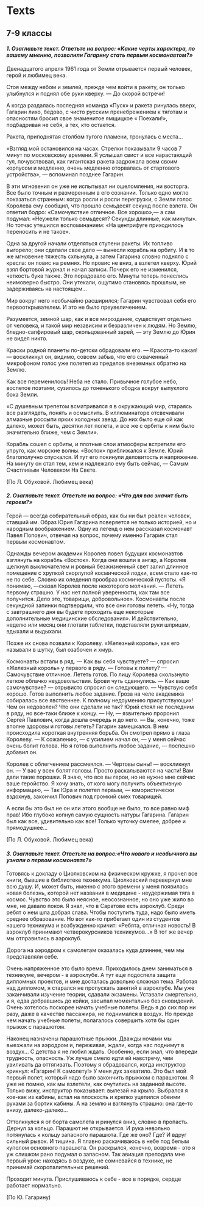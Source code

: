 # Texts
## 7-9 классы

<h4><em> 1. Озаглавьте текст. Ответьте на вопрос: «Какие черты характера, по вашему мнению, позволили Гагарину стать первым космонавтом?»</h4></em> 

Двенадцатого апреля 1961 года от Земли отрывается первый человек, герой и любимец века.

Стоя между небом и землей, прежде чем войти в ракету, он только улыбнулся и поднял обе руки кверху.
— До скорой встречи!

А когда раздалась последняя команда «Пуск» и ракета ринулась вверх, Гагарин лихо, бедово, с чисто русским пренебрежением к тяготам и опасностям бросил свое знаменитое ямщицкое « Поехали!», подбадривая не себя, а тех, кто остается.

Ракета, приподнятая столбом тугого пламени, тронулась с места...

«Взгляд мой остановился на часах. Стрелки показывали 9 часов 7 минут по московскому времени. Я услышал свист и все нарастающий гул, почувствовал, как гигантская ракета задрожала всем своим корпусом и медленно, очень медленно оторвалась от стартового устройства», — вспоминал позднее Гагарин.

В эти мгновения он уже не испытывал ни ошеломления, ни восторга. Все было точным и размеренным в его сознании. Только одно могло показаться странным: когда росли и росли перегрузки, с Земли голос Королева ему сообщил, что прошло семьдесят секунд после взлета. Он ответил бодро: «Самочувствие отличное. Все хорошо»,— а сам подумал: «Неужели только семьдесят? Секунды длинные, как минуты». Но тотчас утешился воспоминанием: «На центрифуге приходилось переносить и не такое».

Одна за другой начали отделяться ступени ракеты. Их топливо выгорело; они сделали свое дело — вынесли корабль на орбиту.
И в то же мгновение тяжесть схлынула, а затем Гагарина словно подняло с кресла: он повис на ремнях. Но провис не вниз, а взлетел кверху.
Юрий взял бортовой журнал и начал записи. Почерк его не изменился, четкость букв также. Это порадовало его. Минуты теперь понеслись неимоверно быстро. Они утекали, ощутимо становясь прошлым, не задерживаясь на настоящем...

Мир вокруг него необычайно расширился; Гагарин чувствовал себя его первооткрывателем. И это не было преувеличением.

Разумеется, земной шар, как и все мироздание, существует отдельно от человека, и такой мир независим и безразличен к людям. Но Землю, бледно-сапфировый шар, окольцованный зарей, — эту Землю до Юрия не видел никто.

Краски родной планеты по-детски обрадовали его.
— Красота-то какая! — воскликнул он, видимо, совсем забыв, что его схваченный микрофоном голос уже полетел из пределов внеземных обратно на Землю.

Как все переменилось! Неба не стало. Привычное голубое небо, воспетое поэтами, сузилось до тоненького ободка вокруг выпуклого бока Земли.

«С душевным трепетом всматривался я в окружающий мир, стараясь все разглядеть, понять и осмыслить. В иллюминаторе отсвечивали алмазные россыпи ярких холодных звезд. До них было еще ой как далеко, может быть, десятки лет полета, и все же с орбиты к ним было значительно ближе, чем с Земли».

Корабль сошел с орбиты, и плотные слои атмосферы встретили его упруго, как морские волны. «Восток» приближался к Земле. Юрий благополучно спускался. И тут его покинули деловитость и напряжение. На минуту он стал тем, кем и надлежало ему быть сейчас, — Самым Счастливым Человеком На Свете.

(По Л. Обуховой. Любимец века)

<h4><em> 2. Озаглавьте текст. Ответьте на вопрос: «Что для вас значит быть героем?»</h4></em>

Герой — всегда собирательный образ, как бы ни был реален человек, ставший им. Образ Юрия Гагарина поверяется не только историей, но и народным воображением. Одну из легенд о нем рассказал космонавт Павел Попович, отвечая на вопрос, почему именно Гагарин стал первым космонавтом.

Однажды вечером академик Королев повел будущих космонавтов взглянуть на корабль «Восток». Когда они вошли в ангар, а Королев щелкнул выключателем и ровный безжизненный свет залил длинное помещение с хрупкой скорлупой космической лодки, всем стало как-то не по себе. Словно их оледенил прообраз космической пустоты. «Я понимаю, —сказал Королев после некоторого молчания. — Лететь первому страшно. У нас нет полной уверенности, как там все получится. Дело это, товарищи, добровольное». Космонавты после секундной запинки подтвердили, что все они готовы лететь. «Ну, тогда с завтрашнего дня вы будете проходить еще некоторые дополнительные медицинские обследования».
И действительно, неделю или месяц они глотали таблетки, подставляли руки шприцам, вдыхали и выдыхали.

Позже их снова позвали к Королеву. «Железный король», как его называли в шутку, был озабочен и хмур.

Космонавты встали в ряд.
— Как вы себя чувствуете? — спросил «Железный король» у первого в ряду. — Готовы к полету?
— Самочувствие отличное. Лететь готов.
По лицу Королева скользнуло легкое облачко неудовольствия. Брови чуть сдвинулись.
— Как ваше самочувствие? — отрывисто спросил он следующего.
— Чувствую себя хорошо. Готов выполнить любое задание.
Гроза на челе академика собиралась все явственнее. К полному недоумению присутствующих! Чем он недоволен? Что они сделали не так?
Юрий стоял не последним в ряду, но все-таки ближе к концу.
— Ну, — язвительно проронил Сергей Павлович, когда дошла очередь и до него. — Вы, конечно, тоже вполне здоровы и готовы лететь?
Гагарин замешкался. В нем происходила короткая внутренняя борьба. Он смотрел прямо в глаза Королеву.
— К сожалению, — с усилием начал он, — у меня сейчас очень болит голова. Но я готов выполнить любое задание, — поспешно добавил он.

Королев с облегчением рассмеялся.
— Чертовы сыны! — воскликнул он. — У вас у всех болят головы. Просто раскалываются на части! Вам дали такие порошки. Я знаю, что все вы герои, но не нужно мне сейчас ваше геройство. Я хочу знать, от кого могу получить объективную информацию,
— Так Юра и полетел первым, — юмористически вздохнув, закончил Попович под громкий смех товарищей.

А если бы это был не он или этого вообще не было, то все равно миф прав! Ибо глубоко копнул самую сущность натуры Гагарина. Гагарин был как все, удивительно как все! Только чуточку смелее, добрее и прямодушнее...

(По Л. Обуховой. Любимец века)

<h4><em> 3. Озаглавьте текст. Ответьте на вопрос:«Что нового и необычного вы узнали о первом космонавте?»</h4></em>

Готовясь к докладу о Циолковском на физическом кружке, я прочел все книги, бывшие в библиотеке техникума. Циолковский перевернул мне всю душу. И, может быть, именно с этого времени у меня появилась новая болезнь, которой нет названия в медицине - неудержимая тяга в космос. Чувство это было неясное, неосознанное, но оно уже жило во мне, не давало покоя. 
Я знал, что в Саратове есть аэроклуб. Среди ребят о нем шла добрая слава. Чтобы поступить туда, надо было иметь среднее образование. Но вот как-то прибегает один из студентов нашего техникума и возбужденно кричит: «Ребята, отличная новость! В аэроклуб принимают четверокурсников техникумов...» В тот же вечер мы отправились в аэроклуб. 

Дорога на аэродром к самолетам оказалась куда длиннее, чем мы представляли себе. 

Очень напряженное это было время. Приходилось днем заниматься в техникуме, вечером - в аэроклубе. А тут еще подоспела защита дипломных проектов, и мне досталась довольно сложная тема. Работая над дипломом, я старался не пропускать занятий в аэроклубе. Мы уже заканчивали изучение теории, сдавали экзамены. Уставали смертельно, и я, едва добравшись до койки, засыпал моментально без сновидений. Очень хотелось поскорее начать учебные полеты. Ведь я до сих пор ни разу, даже в качестве пассажира, не поднимался в воздух. 
Но прежде чем начать учебные полеты, полагалось совершить хотя бы один прыжок с парашютом. 

Наконец назначены парашютные прыжки. Дважды ночами мы выезжали на аэродром и, переживая, ждали, когда нас поднимут в воздух... 
С детства я не любил ждать. Особенно, если знал, что впереди трудность, опасность. Уж лучше смело идти ей навстречу, чем увиливать да оттягивать. Поэтому я обрадовался, когда инструктор крикнул: «Гагарин! К самолету!» У меня дух захватило. Это был мой первый полет, который надо было закончить прыжком с парашютом. Я уже не помню, как мы взлетели, как очутились на заданной высоте. Только вижу, инструктор показывает: вылезай на крыло. Выбрался я кое-как из кабины, встал на плоскость и крепко уцепился обеими руками за бортик кабины. А на землю и взглянуть страшно: она где-то внизу, далеко-далеко... 

Оттолкнулся я от борта самолета и ринулся вниз, словно в пропасть. Дернул за кольцо. Парашют не открывается. И рука невольно потянулась к кольцу запасного парашюта. Где же оно? Где? И вдруг сильный рывок. И тишина. Я плавно раскачиваюсь в небе под белым куполом основного парашюта. Он раскрылся, конечно, вовремя - это я уж слишком рано подумал о запасном. Так авиация преподала мне первый урок: находясь в воздухе, не сомневайся в технике, не принимай скоропалительных решений. 

Проходит минута. Прислушиваюсь к себе - все в порядке, сердце работает нормально. 
 
(По Ю. Гагарину) 

